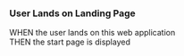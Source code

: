### User Lands on Landing Page

WHEN the user lands on this web application  
THEN the start page is displayed
